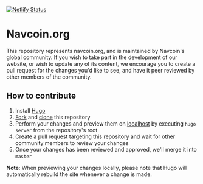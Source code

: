 [![Netlify Status](https://api.netlify.com/api/v1/badges/fd773cff-cd56-4aad-842d-7aca4ff79893/deploy-status)](https://app.netlify.com/sites/navcoin/deploys)

# Navcoin.org

This repository represents navcoin.org, and is maintained by Navcoin's global community. If you wish to take part in the development of our website, or wish to update any of its content, we encourage you to create a pull request for the changes you'd like to see, and have it peer reviewed by other members of the community.

## How to contribute

1. Install [Hugo](https://gohugo.io/getting-started/installing)
2. [Fork](https://docs.github.com/en/get-started/quickstart/fork-a-repo) and [clone](https://docs.github.com/en/repositories/creating-and-managing-repositories/cloning-a-repository) this repository
3. Perform your changes and preview them on [localhost](http://localhost:1313) by executing `hugo server` from the repository's root
4. Create a pull request targeting this repository and wait for other community members to review your changes
5. Once your changes has been reviewed and approved, we'll merge it into `master`

**Note**: When previewing your changes locally, please note that Hugo will automatically rebuild the site whenever a change is made.
